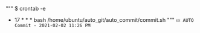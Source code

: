 """
$ crontab -e

* 17 * * * bash /home/ubuntu/auto_git/auto_commit/commit.sh
"""
<code>💤 AUTO Commit - 2021-02-02 11:26 PM</code>
